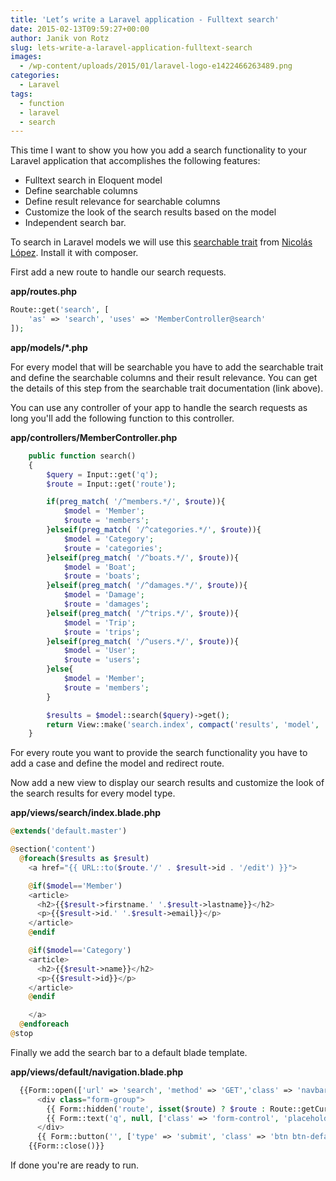 ```yaml
---
title: 'Let’s write a Laravel application - Fulltext search'
date: 2015-02-13T09:59:27+00:00
author: Janik von Rotz
slug: lets-write-a-laravel-application-fulltext-search
images:
  - /wp-content/uploads/2015/01/laravel-logo-e1422466263489.png
categories:
  - Laravel
tags:
  - function
  - laravel
  - search
---
```

This time I want to show you how you add a search functionality to your Laravel application that accomplishes the following features:

* Fulltext search in Eloquent model
* Define searchable columns
* Define result relevance for searchable columns
* Customize the look of the search results based on the model
* Independent search bar.

<!--more-->
To search in Laravel models we will use this [searchable trait](https://github.com/nicolaslopezj/searchable) from [Nicolás López](https://github.com/nicolaslopezj). Install it with composer.

First add a new route to handle our search requests.

**app/routes.php**

```php
Route::get('search', [
    'as' => 'search', 'uses' => 'MemberController@search'
]);
```

**app/models/*.php**

For every model that will be searchable you have to add the searchable trait and define the searchable columns and their result relevance. You can get the details of this step from the searchable trait documentation (link above).

You can use any controller of your app to handle the search requests as long you'll add the following function to this controller.

**app/controllers/MemberController.php**

```php
	public function search()
	{
		$query = Input::get('q');
		$route = Input::get('route');

		if(preg_match( '/^members.*/', $route)){
			$model = 'Member';
			$route = 'members';
		}elseif(preg_match( '/^categories.*/', $route)){
			$model = 'Category';
			$route = 'categories';
		}elseif(preg_match( '/^boats.*/', $route)){
			$model = 'Boat';
			$route = 'boats';
		}elseif(preg_match( '/^damages.*/', $route)){
			$model = 'Damage';
			$route = 'damages';
		}elseif(preg_match( '/^trips.*/', $route)){
			$model = 'Trip';
			$route = 'trips';
		}elseif(preg_match( '/^users.*/', $route)){
			$model = 'User';
			$route = 'users';
		}else{
			$model = 'Member';
			$route = 'members';
		}

		$results = $model::search($query)->get();
		return View::make('search.index', compact('results', 'model', 'route'));
	}
```

For every route you want to provide the search functionality you have to add a case and define the model and redirect route.

Now add a new view to display our search results and customize the look of the search results for every model type.

**app/views/search/index.blade.php**

```php
@extends('default.master')

@section('content')
  @foreach($results as $result)
    <a href="{{ URL::to($route.'/' . $result->id . '/edit') }}">

    @if($model=='Member')
    <article>
      <h2>{{$result->firstname.' '.$result->lastname}}</h2>
      <p>{{$result->id.' '.$result->email}}</p>
    </article>
    @endif

    @if($model=='Category')
    <article>
      <h2>{{$result->name}}</h2>
      <p>{{$result->id}}</p>
    </article>
    @endif

    </a>
  @endforeach
@stop
```

Finally we add the search bar to a default blade template.

**app/views/default/navigation.blade.php**

```php
  {{Form::open(['url' => 'search', 'method' => 'GET','class' => 'navbar-form navbar-right', 'role' => 'search'])}}
      <div class="form-group">
        {{ Form::hidden('route', isset($route) ? $route : Route::getCurrentRoute()->getPath())}}
        {{ Form::text('q', null, ['class' => 'form-control', 'placeholder' => 'Search'])}}
      </div>
      {{ Form::button('', ['type' => 'submit', 'class' => 'btn btn-default glyphicon glyphicon-search']) }}
    {{Form::close()}}
```

If done you're are ready to run.